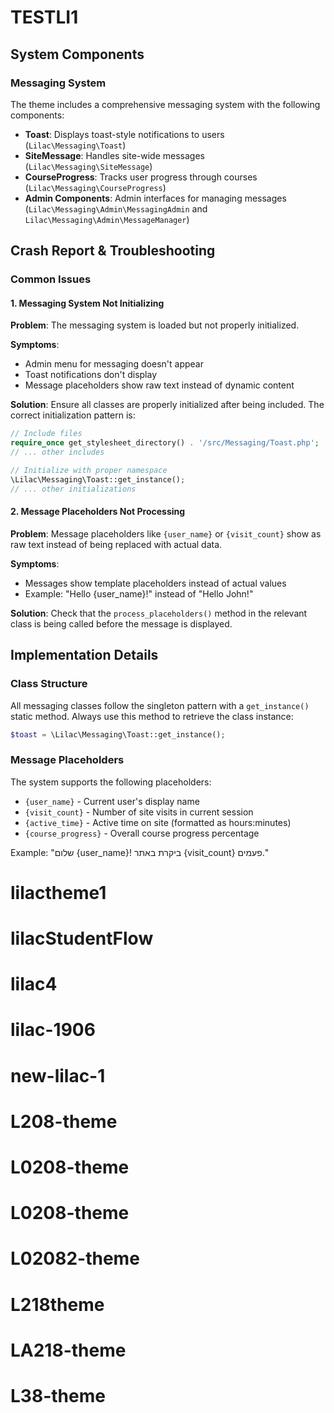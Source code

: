 # TESTLI1

## System Components

### Messaging System
The theme includes a comprehensive messaging system with the following components:

* **Toast**: Displays toast-style notifications to users (`Lilac\Messaging\Toast`)
* **SiteMessage**: Handles site-wide messages (`Lilac\Messaging\SiteMessage`)
* **CourseProgress**: Tracks user progress through courses (`Lilac\Messaging\CourseProgress`)
* **Admin Components**: Admin interfaces for managing messages (`Lilac\Messaging\Admin\MessagingAdmin` and `Lilac\Messaging\Admin\MessageManager`)

## Crash Report & Troubleshooting

### Common Issues

#### 1. Messaging System Not Initializing
**Problem**: The messaging system is loaded but not properly initialized.

**Symptoms**:
- Admin menu for messaging doesn't appear
- Toast notifications don't display
- Message placeholders show raw text instead of dynamic content

**Solution**:
Ensure all classes are properly initialized after being included. The correct initialization pattern is:

```php
// Include files
require_once get_stylesheet_directory() . '/src/Messaging/Toast.php';
// ... other includes

// Initialize with proper namespace
\Lilac\Messaging\Toast::get_instance();
// ... other initializations
```

#### 2. Message Placeholders Not Processing
**Problem**: Message placeholders like `{user_name}` or `{visit_count}` show as raw text instead of being replaced with actual data.

**Symptoms**:
- Messages show template placeholders instead of actual values
- Example: "Hello {user_name}!" instead of "Hello John!"

**Solution**:
Check that the `process_placeholders()` method in the relevant class is being called before the message is displayed.

## Implementation Details

### Class Structure
All messaging classes follow the singleton pattern with a `get_instance()` static method. Always use this method to retrieve the class instance:

```php
$toast = \Lilac\Messaging\Toast::get_instance();
```

### Message Placeholders
The system supports the following placeholders:
- `{user_name}` - Current user's display name
- `{visit_count}` - Number of site visits in current session
- `{active_time}` - Active time on site (formatted as hours:minutes)
- `{course_progress}` - Overall course progress percentage

Example: "שלום {user_name}! ביקרת באתר {visit_count} פעמים."
# lilactheme1
# lilacStudentFlow
# lilac4
# lilac-1906
# new-lilac-1
# L208-theme
# L0208-theme
# L0208-theme
# L02082-theme
# L218theme
# LA218-theme
# L38-theme
